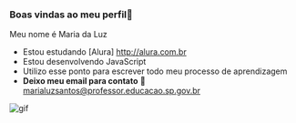 
### Boas vindas ao meu perfil💟
Meu nome é Maria da Luz 
- Estou estudando [Alura] http://alura.com.br
- Estou desenvolvendo JavaScript
- Utilizo esse ponto para escrever todo meu processo de aprendizagem
- 
  **Deixo meu email para contato**
  📧 marialuzsantos@professor.educacao.sp.gov.br
  
![gif](https://github.com/MariaLuz50/marialuz50/assets/166647142/0edd89b0-e224-4bcc-b482-aa87a81c096a)

